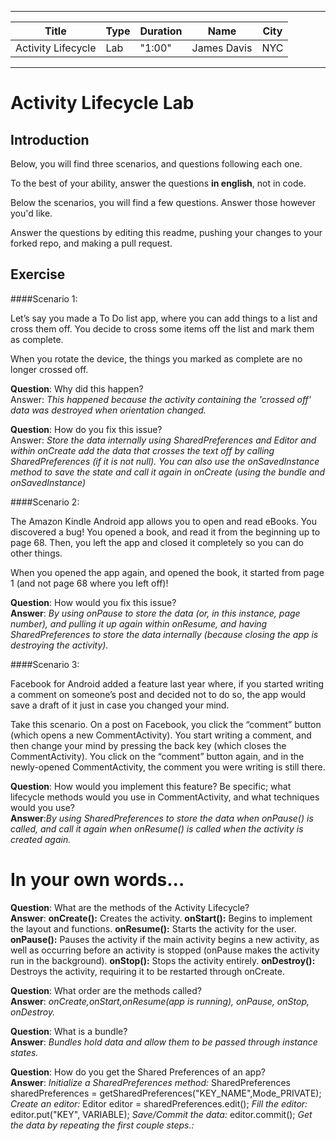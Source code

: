 
---

| Title | Type | Duration | Name | City |
| --- | --- | --- | --- | --- |
| Activity Lifecycle | Lab | "1:00" | James Davis | NYC |

---  
# Activity Lifecycle Lab

## Introduction

Below, you will find three scenarios, and questions following each one.

To the best of your ability, answer the questions **in english**, not in code.

Below the scenarios, you will find a few questions. Answer those however you'd like.

Answer the questions by editing this readme, pushing your changes to your forked repo, and making a pull request.

## Exercise  


####Scenario 1:

Let’s say you made a To Do list app, where you can add things to a list and cross them off. You decide to cross some items off the list and mark them as complete.

When you rotate the device, the things you marked as complete are no longer crossed off.

**Question**: Why did this happen?
<br />Answer: <i>This happened because the activity containing the 'crossed off' data was destroyed when orientation changed. </i>

**Question**: How do you fix this issue?
<br />Answer: <i>Store the data internally using SharedPreferences and Editor and within onCreate add the data that crosses the text off by calling SharedPreferences (if it is not null). You can also use the onSavedInstance method to save the state and call it again in onCreate (using the bundle and onSavedInstance)</i>


####Scenario 2:

The Amazon Kindle Android app allows you to open and read eBooks. You discovered a bug! You opened a book, and read it from the beginning up to page 68. Then, you left the app and closed it completely so you can do other things.

When you opened the app again, and opened the book, it started from page 1 (and not page 68 where you left off)!

**Question**: How would you fix this issue?
<br />**Answer**: <i>By using onPause to store the data (or, in this instance, page number), and pulling it up again within onResume, and having SharedPreferences to store the data internally (because closing the app is destroying the activity).</i>


####Scenario 3:

Facebook for Android added a feature last year where, if you started writing a comment on someone’s post and decided not to do so, the app would save a draft of it just in case you changed your mind.

Take this scenario. On a post on Facebook, you click the “comment” button (which opens a new CommentActivity). You start writing a comment, and then change your mind by pressing the back key (which closes the CommentActivity). You click on the “comment” button again, and in the newly-opened CommentActivity, the comment you were writing is still there.

**Question**: How would you implement this feature? Be specific; what lifecycle methods would you use in CommentActivity, and what techniques would you use?
<br />**Answer**:<i>By using SharedPreferences to store the data when onPause() is called, and call it again when onResume() is called when the activity is created again.</i>



In your own words…
==================

**Question**: What are the methods of the Activity Lifecycle?
<br />**Answer**: <b>onCreate():</b> Creates the activity. 
<b>onStart():</b> Begins to implement the layout and functions. 
<b>onResume():</b> Starts the activity for the user.
<b>onPause():</b> Pauses the activity if the main activity begins a new activity, as well as occurring before an activity is stopped (onPause makes the activity run in the background). 
<b>onStop():</b> Stops the activity entirely. 
<b>onDestroy():</b> Destroys the activity, requiring it to be restarted through onCreate.

**Question**: What order are the methods called?
<br />**Answer**: <i>onCreate,onStart,onResume(app is running), onPause, onStop, onDestroy.</i>

**Question**: What is a bundle?
<br />**Answer**: <i>Bundles hold data and allow them to be passed through instance states.</i>

**Question**: How do you get the Shared Preferences of an app?
<br />**Answer**: <i>Initialize a SharedPreferences method: </i>SharedPreferences sharedPreferences = getSharedPreferences("KEY_NAME",Mode_PRIVATE);
<i>Create an editor: </i> Editor editor = sharedPreferences.edit();
<i>Fill the editor: </i> editor.put("KEY", VARIABLE);
<i>Save/Commit the data: </i> editor.commit();
<i>Get the data by repeating the first couple steps.: </i>




